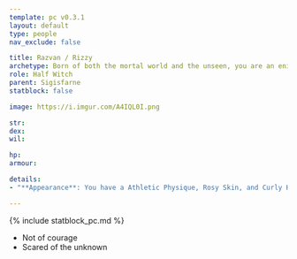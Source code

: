 ```yaml
---
template: pc v0.3.1
layout: default
type: people
nav_exclude: false

title: Razvan / Rizzy
archetype: Born of both the mortal world and the unseen, you are an enigma to some and feared by many. Yours is the tale of what happens when two worlds collide.
role: Half Witch
parent: Sigisfarne
statblock: false

image: https://i.imgur.com/A4IQL0I.png

str: 
dex: 
wil: 

hp: 
armour: 

details:
- "**Appearance**: You have a Athletic Physique, Rosy Skin, and Curly Hair. Your Face is Elongated. You have Soiled Clothing. You are Humble and Craven. You are 44 years old."

---
```


{% include statblock_pc.md %}

- Not of courage
- Scared of the unknown

